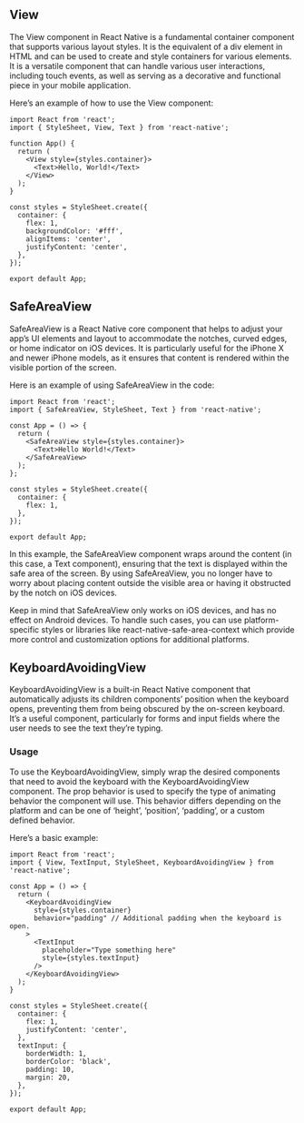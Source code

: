 ## View
The View component in React Native is a fundamental container component that supports various layout styles. It is the equivalent of a div element in HTML and can be used to create and style containers for various elements. It is a versatile component that can handle various user interactions, including touch events, as well as serving as a decorative and functional piece in your mobile application.

Here’s an example of how to use the View component:
```
import React from 'react';
import { StyleSheet, View, Text } from 'react-native';

function App() {
  return (
    <View style={styles.container}>
      <Text>Hello, World!</Text>
    </View>
  );
}

const styles = StyleSheet.create({
  container: {
    flex: 1,
    backgroundColor: '#fff',
    alignItems: 'center',
    justifyContent: 'center',
  },
});

export default App;
```

## SafeAreaView
SafeAreaView is a React Native core component that helps to adjust your app’s UI elements and layout to accommodate the notches, curved edges, or home indicator on iOS devices. It is particularly useful for the iPhone X and newer iPhone models, as it ensures that content is rendered within the visible portion of the screen.

Here is an example of using SafeAreaView in the code:
```
import React from 'react';
import { SafeAreaView, StyleSheet, Text } from 'react-native';

const App = () => {
  return (
    <SafeAreaView style={styles.container}>
      <Text>Hello World!</Text>
    </SafeAreaView>
  );
};

const styles = StyleSheet.create({
  container: {
    flex: 1,
  },
});

export default App;
```
In this example, the SafeAreaView component wraps around the content (in this case, a Text component), ensuring that the text is displayed within the safe area of the screen. By using SafeAreaView, you no longer have to worry about placing content outside the visible area or having it obstructed by the notch on iOS devices.

Keep in mind that SafeAreaView only works on iOS devices, and has no effect on Android devices. To handle such cases, you can use platform-specific styles or libraries like react-native-safe-area-context which provide more control and customization options for additional platforms.

## KeyboardAvoidingView
KeyboardAvoidingView is a built-in React Native component that automatically adjusts its children components’ position when the keyboard opens, preventing them from being obscured by the on-screen keyboard. It’s a useful component, particularly for forms and input fields where the user needs to see the text they’re typing.

### Usage
To use the KeyboardAvoidingView, simply wrap the desired components that need to avoid the keyboard with the KeyboardAvoidingView component. The prop behavior is used to specify the type of animating behavior the component will use. This behavior differs depending on the platform and can be one of ‘height’, ‘position’, ‘padding’, or a custom defined behavior.

Here’s a basic example:
```
import React from 'react';
import { View, TextInput, StyleSheet, KeyboardAvoidingView } from 'react-native';

const App = () => {
  return (
    <KeyboardAvoidingView
      style={styles.container}
      behavior="padding" // Additional padding when the keyboard is open.
    >
      <TextInput
        placeholder="Type something here"
        style={styles.textInput}
      />
    </KeyboardAvoidingView>
  );
}

const styles = StyleSheet.create({
  container: {
    flex: 1,
    justifyContent: 'center',
  },
  textInput: {
    borderWidth: 1,
    borderColor: 'black',
    padding: 10,
    margin: 20,
  },
});

export default App;
```